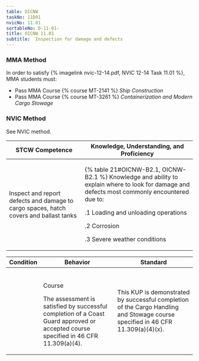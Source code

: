 ```yaml
---
table: OICNW
taskNo: 11D01
nvicNo: 11.01 
sortableNo: D-11-01-
title: OICNW 11.01 
subtitle:  Inspection for damage and defects
---
```



### MMA Method

In order to satisfy  {% imagelink nvic-12-14.pdf, NVIC 12-14 Task 11.01 %}, MMA students must:

* Pass MMA Course {% course MT-2141 %}  *Ship Construction*
* Pass MMA Course {% course MT-3261 %}  *Containerization and Modern Cargo Stowage*


### NVIC Method

<a onclick="togglevisibility('nvic_methods')" >See NVIC method.</a>

<div id='nvic_methods' class='hide'>

<table>
<thead>
<tr>
<th class='forty'> STCW Competence </th>
<th class='sixty'> Knowledge, Understanding, and Proficiency </th>
</tr>
</thead>




<tbody>
<tr><td markdown='1'>

Inspect and report defects and damage to cargo spaces, hatch covers and ballast tanks

</td><td markdown='1'>

{% table 21#OICNW-B2.1, OICNW-B2.1 %} Knowledge and ability to explain where to look for damage and defects most commonly encountered due to: 

.1  Loading and unloading operations 

.2  Corrosion

.3  Severe weather conditions

</td></tr>


</tbody>
</table>


<table>
<thead>
<tr><th class='twenty'>  Condition </th><th class='twenty'> Behavior </th><th  class='sixty'>Standard </th></tr>
</thead>
<tbody >



<tr><td markdown='1'>


</td><td markdown='1'>


<br>

<div class="tooltip" markdown='1'>

Course

The assessment is satisfied by successful completion of a Coast Guard approved or accepted course specified in 46 CFR 11.309(a)(4).

</div>


</td><td markdown='1'>

This KUP is demonstrated by successful completion of the Cargo Handling and Stowage course specified in 46 CFR 11.309(a)(4)(x).

</td></tr>
</tbody>
</table>
</div>
